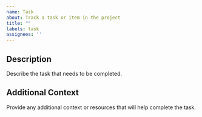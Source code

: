 ```yaml
---
name: Task
about: Track a task or item in the project
title: ""
labels: task
assignees: ''
---
```


## Description

Describe the task that needs to be completed.

## Additional Context

Provide any additional context or resources that will help complete the task.